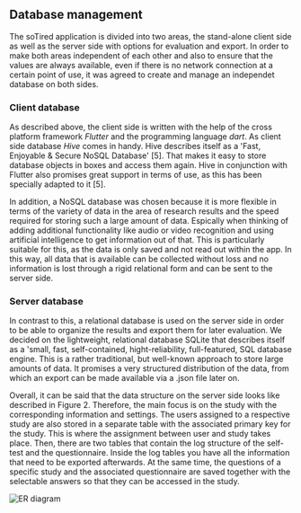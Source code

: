## Database management

The soTired application is divided into two areas, the stand-alone client side as well as the server side with options for evaluation and export. 
In order to make both areas independent of each other and also to ensure that the values are always available, even if there is no network connection at a certain point of use, it was agreed to create and manage an independet database on both sides.

### Client database

As described above, the client side is written with the help of the cross platform framework *Flutter* and the programming language *dart*. 
As client side database *Hive* comes in handy.
Hive describes itself as a 'Fast, Enjoyable & Secure NoSQL Database' [5]. 
That makes it easy to store database objects in boxes and access them again. 
Hive in conjunction with Flutter also promises great support in terms of use, as this has been specially adapted to it [5]. 

In addition, a NoSQL database was chosen because it is more flexible in terms of the variety of data in the area of research results and the speed required for storing such a large amount of data. 
Espically when thinking of adding additional functionality like audio or video recognition and using artificial intelligence to get information out of that. 
This is particularly suitable for this, as the data is only saved and not read out within the app. 
In this way, all data that is available can be collected without loss and no information is lost through a rigid relational form and can be sent to the server side.

### Server database

In contrast to this, a relational database is used on the server side in order to be able to organize the results and export them for later evaluation. 
We decided on the lightweight, relational database SQLite that describes itself as a 'small, fast, self-contained, hight-reliability, full-featured, SQL database engine. 
This is a rather traditional, but well-known approach to store large amounts of data.
It promises a very structured distribution of the data, from which an export can be made available via a .json file later on.  

Overall, it can be said that the data structure on the server side looks like described in Figure 2. 
Therefore, the main focus is on the study with the corresponding information and settings. 
The users assigned to a respective study are also stored in a separate table with the associated primary key for the study. 
This is where the assignment between user and study takes place. 
Then, there are two tables that contain the log structure of the self-test and the questionnaire. 
Inside the log tables you have all the information that need to be exported afterwards. 
At the same time, the questions of a specific study and the associated questionnaire are saved together with the selectable answers so that they can be accessed in the study.

![ER diagram](../diagrams/database/ER_diragramm.drawio.png "er-diagram")
